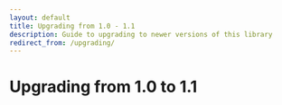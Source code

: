 ```yaml
---
layout: default
title: Upgrading from 1.0 - 1.1
description: Guide to upgrading to newer versions of this library
redirect_from: /upgrading/
---
```


# Upgrading from 1.0 to 1.1

